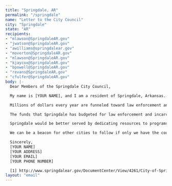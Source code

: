 ```yaml
---
title: "Springdale, AR"
permalink: "/springdale"
name: "Letter to the City Council"
city: "Springdale"
state: "AR"
recipients:
- "mlawson@SpringdaleAR.gov"
- "jwatson@SpringdaleAR.gov"
- "awilliams@springdalear.gov"
- "moverton@SpringdaleAR.gov"
- "mlawson@SpringdaleAR.gov"
- "kjaycox@SpringdaleAR.gov"
- "bpowell@SpringdaleAR.gov"
- "revans@SpringdaleAR.gov"
- "cfulfer@SpringdaleAR.gov"
body: |-
  Dear Members of the Springdale City Council,

  My name is [YOUR NAME], and I am a resident of Springdale, Arkansas. In the past few weeks our nation has been gripped by protests calling for rapid and meaningful change in response to police brutality toward Black Americans. I believe that change should begin by defunding law enforcement and investing in community programs and infrastructure.

  Millions of dollars every year are funneled toward law enforcement and mass incarceration systems that are harming our communities more than they are helping them. Springdale’s 2019 city budget breakdown shows that 30% of the general fund was spent on law enforcement activities, while less than 2% was allocated to sanitation, planning and community development, engineering, senior services, buildings, animal services, and cemetery services [1].

  The funds that Springdale has budgeted for law enforcement and incarceration should be redirected into COVID-19 relief, affordable housing, education, healthcare, community centers, updating infrastructure, and community-led organizations. While Springdale has spent extraordinary amounts on policing, I have not seen sufficient improvements to safety, community and diversity initiatives, infrastructure maintenance, or housing affordability in our town. 

  Springdale would be better served by dedicating resources to programs that are more effective at promoting safety and social equity. For example, public spaces such as community gardens and parks have always been part of what makes Northwest Arkansas such a beautiful community, and that should not be restricted only to the wealthy areas of town.

  We can be a beacon for other cities to follow if only we have the courage to change. Can I count on you to consider an alternative budget that puts a focus on social service programs?

  Sincerely,
  [YOUR NAME]
  [YOUR ADDRESS]
  [YOUR EMAIL]
  [YOUR PHONE NUMBER]

  [1] http://www.springdalear.gov/DocumentCenter/View/4261/City-of-Springdale-2019-Budget
layout: "email"
---
```


